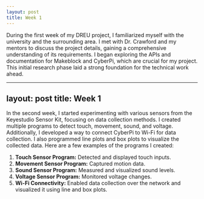 ```yaml
---
layout: post
title: Week 1
---
```


During the first week of my DREU project, I familiarized myself with the university and the surrounding area. I met with Dr. Crawford and my mentors to discuss the project details, gaining a comprehensive understanding of its requirements. I began exploring the APIs and documentation for Makeblock and CyberPi, which are crucial for my project. This initial research phase laid a strong foundation for the technical work ahead.

---
layout: post
title: Week 1
---

In the second week, I started experimenting with various sensors from the Keyestudio Sensor Kit, focusing on data collection methods. I created multiple programs to detect touch, movement, sound, and voltage. Additionally, I developed a way to connect CyberPi to Wi-Fi for data collection. I also programmed line plots and box plots to visualize the collected data. Here are a few examples of the programs I created:

1. **Touch Sensor Program:** Detected and displayed touch inputs.
2. **Movement Sensor Program:** Captured motion data.
3. **Sound Sensor Program:** Measured and visualized sound levels.
4. **Voltage Sensor Program:** Monitored voltage changes.
5. **Wi-Fi Connectivity:** Enabled data collection over the network and visualized it using line and box plots.
